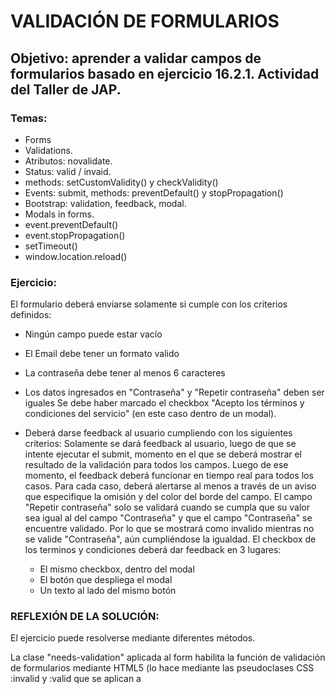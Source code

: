# VALIDACIÓN DE FORMULARIOS

## Objetivo: aprender a validar campos de formularios basado en ejercicio 16.2.1. Actividad del Taller de JAP.
### Temas: 
- Forms
- Validations.
- Atributos: novalidate.
- Status: valid / invaid.
- methods: setCustomValidity() y checkValidity()
- Events: submit, methods: preventDefault() y stopPropagation()
- Bootstrap: validation, feedback, modal.
- Modals in forms.
- event.preventDefault() 
- event.stopPropagation()
- setTimeout()
- window.location.reload()

### Ejercicio:
El formulario deberá enviarse solamente si cumple con los criterios definidos:

- Ningún campo puede estar vacío
- El Email debe tener un formato valido
- La contraseña debe tener al menos 6 caracteres
- Los datos ingresados en "Contraseña" y "Repetir contraseña" deben ser iguales
Se debe haber marcado el checkbox "Acepto los términos y condiciones del servicio" (en este caso dentro de un modal).

- Deberá darse feedback al usuario cumpliendo con los siguientes criterios:
Solamente se dará feedback al usuario, luego de que se intente ejecutar el submit, momento en el que se deberá mostrar el resultado de la validación para todos los campos.
Luego de ese momento, el feedback deberá funcionar en tiempo real para todos los casos.
Para cada caso, deberá alertarse al menos a través de un aviso que especifique la omisión y del color del borde del campo.
El campo "Repetir contraseña" solo se validará cuando se cumpla que su valor sea igual al del campo "Contraseña" y que el campo "Contraseña" se encuentre validado. Por lo que se mostrará como invalido mientras no se valide "Contraseña", aún cumpliéndose la igualdad.
El checkbox de los terminos y condiciones deberá dar feedback en 3 lugares:
  - El mismo checkbox, dentro del modal
  - El botón que despliega el modal
  - Un texto al lado del mismo botón

 ### REFLEXIÓN DE LA SOLUCIÓN:

El ejercicio puede resolverse mediante diferentes métodos.

La clase "needs-validation" aplicada al form habilita la función de validación de formularios mediante HTML5 (lo hace mediante las pseudoclases CSS :invalid y :valid que se aplican a 
  
 


